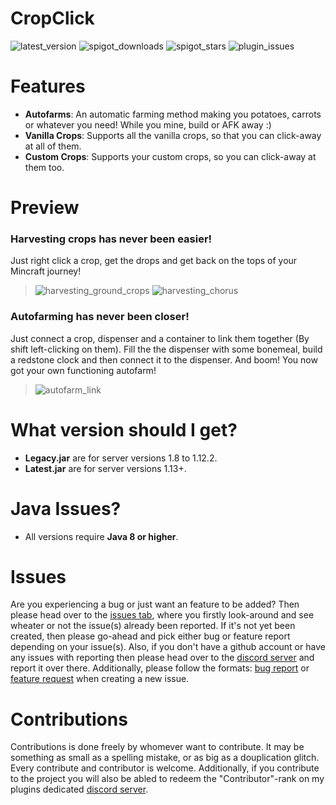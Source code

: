 # CropClick

![latest_version](https://img.shields.io/spiget/version/69480?label=version&color=teal&style=for-the-badge)
![spigot_downloads](https://img.shields.io/spiget/downloads/69480?color=teal&style=for-the-badge)
![spigot_stars](https://img.shields.io/spiget/stars/69480?color=teal&style=for-the-badge)
![plugin_issues](https://img.shields.io/github/issues/BakuPlayz/CropClick?color=teal&style=for-the-badge)

# Features
- **Autofarms**: An automatic farming method making you potatoes, carrots or whatever you need! While you mine, build or AFK away :)
- **Vanilla Crops**: Supports all the vanilla crops, so that you can click-away at all of them.
- **Custom Crops**: Supports your custom crops, so you can click-away at them too.

# Preview

### Harvesting crops has never been easier! ###
Just right click a crop, get the drops and get back on the tops of your Mincraft journey!
> ![harvesting_ground_crops](https://github.com/BakuPlayz/CropClick/blob/main/ground_harvest.gif)
> ![harvesting_chorus](https://github.com/BakuPlayz/CropClick/blob/main/chorus_harvest.gif)

### Autofarming has never been closer! ###
Just connect a crop, dispenser and a container to link them together (By shift left-clicking on them). Fill the the dispenser with some bonemeal, build a redstone clock and then connect it to the dispenser. And boom! You now got your own functioning autofarm!
> ![autofarm_link](https://github.com/BakuPlayz/CropClick/blob/main/autofarm_link.gif)

# What version should I get?

- **Legacy.jar** are for server versions 1.8 to 1.12.2.
- **Latest.jar** are for server versions 1.13+.

# Java Issues?

- All versions require **Java 8 or higher**.

# Issues

Are you experiencing a bug or just want an feature to be added? Then please head over to
the [issues tab](https://github.com/BakuPlayz/CropClick/issues), where you firstly look-around and see wheater or not
the issue(s) already been reported. If it's not yet been created, then please go-ahead and pick either bug or feature
report depending on your issue(s). Also, if you don't have a github account or have any issues with reporting then
please head over to the [discord server](https://discord.gg/HqQqz2Z) and report it over there. Additionally, please
follow the
formats: [bug report](https://github.com/BakuPlayz/CropClick/blob/release/.github/ISSUE_TEMPLATE/bug_report.md)
or [feature request](https://github.com/BakuPlayz/CropClick/blob/release/.github/ISSUE_TEMPLATE/feature_request.md) when
creating a new issue.

# Contributions

Contributions is done freely by whomever want to contribute. It may be something as small as a spelling mistake, or as big as a douplication glitch. Every contribute and contributor is welcome. Additionally, if you contribute to the project you will also be abled to redeem the "Contributor"-rank on my plugins dedicated [discord server](https://discord.gg/HqQqz2Z). 
